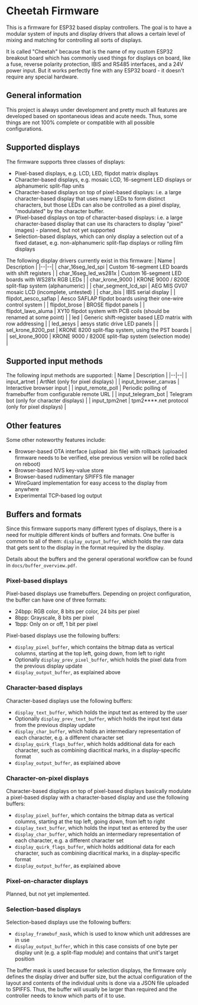 
# Cheetah Firmware
This is a firmware for ESP32 based display controllers. The goal is to have a modular system of inputs and display drivers that allows a certain level of mixing and matching for controlling all sorts of displays.

It is called "Cheetah" because that is the name of my custom ESP32 breakout board which has commonly used things for displays on board, like a fuse, reverse polarity protection, IBIS and RS485 interfaces, and a 24V power input. But it works perfectly fine with any ESP32 board - it doesn't require any special hardware.

## General information
This project is always under development and pretty much all features are developed based on spontaneous ideas and acute needs. Thus, some things are not 100% complete or compatible with all possible configurations.

## Supported displays
The firmware supports three classes of displays:
* Pixel-based displays, e.g. LCD, LED, flipdot matrix displays
* Character-based displays, e.g. mosaic LCD, 16-segment LED displays or alphanumeric split-flap units
* Character-based displays on top of pixel-based displays: i.e. a large character-based display that uses many LEDs to form distinct characters, but those LEDs can also be controlled as a pixel display, "modulated" by the character buffer.
* (Pixel-based displays on top of character-based displays: i.e. a large character-based display that can use its characters to display "pixel" images) - planned, but not yet supported
* Selection-based displays, which can only display a selection out of a fixed dataset, e.g. non-alphanumeric split-flap displays or rolling film displays

The following display drivers currently exist in this firmware:
| Name | Description |
|--|--|
| char_16seg_led_spi | Custom 16-segment LED boards with shift registers |
| char_16seg_led_ws281x | Custom 16-segment LED boards with WS281x RGB LEDs |
| char_krone_9000 | KRONE 9000 / 8200E split-flap system (alphanumeric) |
| char_segment_lcd_spi | AEG MIS GV07 mosaic LCD (incomplete, untested) |
| char_ibis | IBIS serial display |
| flipdot_aesco_saflap | Aesco SAFLAP flipdot boards using their one-wire control system |
| flipdot_brose | BROSE flipdot panels |
| flipdot_lawo_aluma | XY10 flipdot system with PCB coils (should be renamed at some point) |
| led | Generic shift-register based LED matrix with row addressing |
| led_aesys | aesys static drive LED panels |
| sel_krone_8200_pst | KRONE 8200 split-flap system, using the PST boards |
| sel_krone_9000 | KRONE 9000 / 8200E split-flap system (selection mode) |

## Supported input methods
The following input methods are supported:
| Name | Description |
|--|--|
| input_artnet | ArtNet (only for pixel displays) |
| input_browser_canvas | Interactive browser input |
| input_remote_poll | Periodic polling of framebuffer from configurable remote URL |
| input_telegram_bot | Telegram bot (only for character displays) |
| input_tpm2net | tpm2**​**.net protocol (only for pixel displays) |

## Other features
Some other noteworthy features include:
* Browser-based OTA interface (upload .bin file) with rollback (uploaded firmware needs to be verified, else previous version will be rolled back on reboot)
* Browser-based NVS key-value store
* Browser-based rudimentary SPIFFS file manager
* WireGuard implementation for easy access to the display from anywhere
* Experimental TCP-based log output

## Buffers and formats
Since this firmware supports many different types of displays, there is a need for multiple different kinds of buffers and formats.
One buffer is common to all of them: `display_output_buffer`, which holds the raw data that gets sent to the display in the format required by the display.

Details about the buffers and the general operational workflow can be found in `docs/buffer_overview.pdf`.

### Pixel-based displays
Pixel-based displays use framebuffers. Depending on project configuration, the buffer can have one of three formats:

* 24bpp: RGB color, 8 bits per color, 24 bits per pixel
* 8bpp: Grayscale, 8 bits per pixel
* 1bpp: Only on or off, 1 bit per pixel

Pixel-based displays use the following buffers:

* `display_pixel_buffer`, which contains the bitmap data as vertical columns, starting at the top left, going down, from left to right
* Optionally `display_prev_pixel_buffer`, which holds the pixel data from the previous display update
* `display_output_buffer`, as explained above

### Character-based displays
Character-based displays use the following buffers:

* `display_text_buffer`, which holds the input text as entered by the user
* Optionally `display_prev_text_buffer`, which holds the input text data from the previous display update
* `display_char_buffer`, which holds an intermediary representation of each character, e.g. a different character set
* `display_quirk_flags_buffer`, which holds additional data for each character, such as combining diacritical marks, in a display-specific format
* `display_output_buffer`, as explained above

### Character-on-pixel displays
Character-based displays on top of pixel-based displays basically modulate a pixel-based display with a character-based display and use the following buffers:

* `display_pixel_buffer`, which contains the bitmap data as vertical columns, starting at the top left, going down, from left to right
* `display_text_buffer`, which holds the input text as entered by the user
* `display_char_buffer`, which holds an intermediary representation of each character, e.g. a different character set
* `display_quirk_flags_buffer`, which holds additional data for each character, such as combining diacritical marks, in a display-specific format
* `display_output_buffer`, as explained above

### Pixel-on-character displays
Planned, but not yet implemented.

### Selection-based displays
Selection-based displays use the following buffers:

* `display_framebuf_mask`, which is used to know which unit addresses are in use
* `display_output_buffer`, which in this case consists of one byte per display unit (e.g. a split-flap module) and contains that unit's target position

The buffer mask is used because for selection displays, the firmware only defines the display driver and buffer size, but the actual configuration
of the layout and contents of the individual units is done via a JSON file uploaded to SPIFFS.
Thus, the buffer will usually be larger than required and the controller needs to know which parts of it to use.